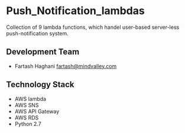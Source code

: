 # Push_Notification_lambdas  

Collection of 9 lambda functions, which handel user-based server-less push-notification system. 

## Development Team
- Fartash Haghani <fartash@mindvalley.com>


## Technology Stack
- AWS lambda
- AWS SNS
- AWS API Gateway
- AWS RDS
- Python 2.7

